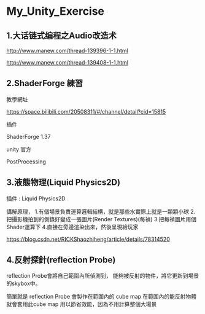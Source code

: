 # My_Unity_Exercise
## 1.大话链式编程之Audio改造术 

  http://www.manew.com/thread-139396-1-1.html 
  
  http://www.manew.com/thread-139408-1-1.html

## 2.ShaderForge 練習

教學網址

https://space.bilibili.com/20508311/#/channel/detail?cid=15815

插件

ShaderForge 1.37

unity 官方

PostProcessing

## 3.液態物理(Liquid Physics2D)

插件 : Liquid Physics2D

講解原理，
1.有個場景負責運算邏輯結構，就是那些水實際上就是一顆顆小球
2.把攝影機拍到的側錄好變成一張圖片(Render Textures)(每禎)
3.把每禎圖片用個Shader運算下
4.直接在旁邊渲染出來，然後呈現給玩家

https://blog.csdn.net/RICKShaozhiheng/article/details/78314520

## 4.反射探針(reflection Probe)

reflection Probe會將自己範圍內所偵測到，
能夠被反射的物件，將它更新到場景的skybox中。

簡單就是
reflection Probe 會製作在範圍內的 cube map
在範圍內的能反射物體就會套用此cube map
用以節省效能，因為不用計算整個大場景
